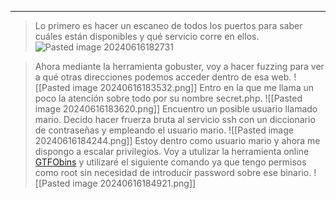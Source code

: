 
---
>Lo primero es hacer un escaneo de todos los puertos para saber cuáles están disponibles y qué servicio corre en ellos.
![Pasted image 20240616182731](https://github.com/user-attachments/assets/d79c2629-802a-41f0-a6d1-21c1847e25fb)


>Ahora mediante la herramienta gobuster, voy a hacer fuzzing para ver a qué otras direcciones podemos acceder dentro de esa web.
![[Pasted image 20240616183532.png]]
>Entro en la que me llama un poco la atención sobre todo por su nombre secret.php.
![[Pasted image 20240616183620.png]]
>Encuentro un posible usuario llamado mario.
>Decido hacer fruerza bruta al servicio ssh con un diccionario de contraseñas y empleando el usuario mario.
![[Pasted image 20240616184244.png]]
>Estoy dentro como usuario mario y ahora me dispongo a escalar privilegios.
>Voy a utulizar la herramienta online [GTFObins](https://gtfobins.github.io/gtfobins/vim/#sudo) y utilizaré el siguiente comando ya que tengo permisos como root sin necesidad de introducir password sobre ese binario.
![[Pasted image 20240616184921.png]]

